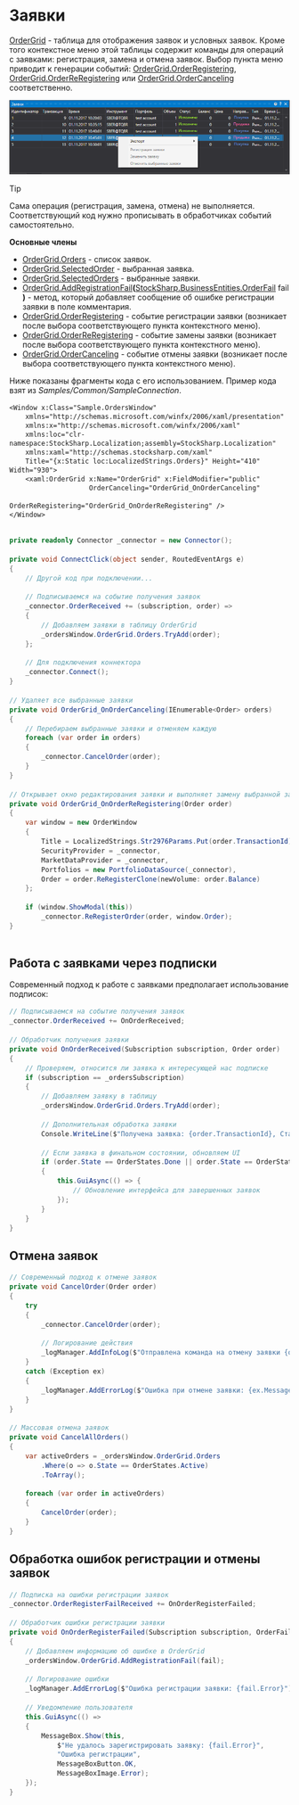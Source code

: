 # Заявки

[OrderGrid](xref:StockSharp.Xaml.OrderGrid) - таблица для отображения заявок и условных заявок. Кроме того контекстное меню этой таблицы содержит команды для операций с заявками: регистрация, замена и отмена заявок. Выбор пункта меню приводит к генерации событий: [OrderGrid.OrderRegistering](xref:StockSharp.Xaml.OrderGrid.OrderRegistering), [OrderGrid.OrderReRegistering](xref:StockSharp.Xaml.OrderGrid.OrderReRegistering) или [OrderGrid.OrderCanceling](xref:StockSharp.Xaml.OrderGrid.OrderCanceling) соответственно.

![GUI OrderGrid](../../../../images/gui_ordergrid.png)

> [!TIP]
> Сама операция (регистрация, замена, отмена) не выполняется. Соответствующий код нужно прописывать в обработчиках событий самостоятельно.

**Основные члены**

- [OrderGrid.Orders](xref:StockSharp.Xaml.OrderGrid.Orders) - список заявок.
- [OrderGrid.SelectedOrder](xref:StockSharp.Xaml.OrderGrid.SelectedOrder) - выбранная заявка.
- [OrderGrid.SelectedOrders](xref:StockSharp.Xaml.OrderGrid.SelectedOrders) - выбранные заявки.
- [OrderGrid.AddRegistrationFail](xref:StockSharp.Xaml.OrderGrid.AddRegistrationFail(StockSharp.BusinessEntities.OrderFail))**(**[StockSharp.BusinessEntities.OrderFail](xref:StockSharp.BusinessEntities.OrderFail) fail **)** - метод, который добавляет сообщение об ошибке регистрации заявки в поле комментария.
- [OrderGrid.OrderRegistering](xref:StockSharp.Xaml.OrderGrid.OrderRegistering) - событие регистрации заявки (возникает после выбора соответствующего пункта контекстного меню).
- [OrderGrid.OrderReRegistering](xref:StockSharp.Xaml.OrderGrid.OrderReRegistering) - событие замены заявки (возникает после выбора соответствующего пункта контекстного меню).
- [OrderGrid.OrderCanceling](xref:StockSharp.Xaml.OrderGrid.OrderCanceling) - событие отмены заявки (возникает после выбора соответствующего пункта контекстного меню).

Ниже показаны фрагменты кода с его использованием. Пример кода взят из *Samples\/Common\/SampleConnection*. 

```xaml
<Window x:Class="Sample.OrdersWindow"
    xmlns="http://schemas.microsoft.com/winfx/2006/xaml/presentation"
    xmlns:x="http://schemas.microsoft.com/winfx/2006/xaml"
    xmlns:loc="clr-namespace:StockSharp.Localization;assembly=StockSharp.Localization"
    xmlns:xaml="http://schemas.stocksharp.com/xaml"
    Title="{x:Static loc:LocalizedStrings.Orders}" Height="410" Width="930">
    <xaml:OrderGrid x:Name="OrderGrid" x:FieldModifier="public" 
                    OrderCanceling="OrderGrid_OnOrderCanceling" 
                    OrderReRegistering="OrderGrid_OnOrderReRegistering" />
</Window>
	  				
```
```cs
private readonly Connector _connector = new Connector();

private void ConnectClick(object sender, RoutedEventArgs e)
{
    // Другой код при подключении...
    
    // Подписываемся на событие получения заявок
    _connector.OrderReceived += (subscription, order) => 
    {
        // Добавляем заявки в таблицу OrderGrid
        _ordersWindow.OrderGrid.Orders.TryAdd(order);
    };
    
    // Для подключения коннектора
    _connector.Connect();
}
              	
// Удаляет все выбранные заявки
private void OrderGrid_OnOrderCanceling(IEnumerable<Order> orders)
{
    // Перебираем выбранные заявки и отменяем каждую
    foreach (var order in orders)
    {
        _connector.CancelOrder(order);
    }
}

// Открывает окно редактирования заявки и выполняет замену выбранной заявки
private void OrderGrid_OnOrderReRegistering(Order order)
{
    var window = new OrderWindow
    {
        Title = LocalizedStrings.Str2976Params.Put(order.TransactionId),
        SecurityProvider = _connector,
        MarketDataProvider = _connector,
        Portfolios = new PortfolioDataSource(_connector),
        Order = order.ReRegisterClone(newVolume: order.Balance)
    };
    
    if (window.ShowModal(this))
        _connector.ReRegisterOrder(order, window.Order);
}
	  				
```

## Работа с заявками через подписки

Современный подход к работе с заявками предполагает использование подписок:

```cs
// Подписываемся на событие получения заявок
_connector.OrderReceived += OnOrderReceived;

// Обработчик получения заявки
private void OnOrderReceived(Subscription subscription, Order order)
{
    // Проверяем, относится ли заявка к интересующей нас подписке
    if (subscription == _ordersSubscription)
    {
        // Добавляем заявку в таблицу
        _ordersWindow.OrderGrid.Orders.TryAdd(order);
        
        // Дополнительная обработка заявки
        Console.WriteLine($"Получена заявка: {order.TransactionId}, Статус: {order.State}");
        
        // Если заявка в финальном состоянии, обновляем UI
        if (order.State == OrderStates.Done || order.State == OrderStates.Failed)
        {
            this.GuiAsync(() => {
                // Обновление интерфейса для завершенных заявок
            });
        }
    }
}
```

## Отмена заявок

```cs
// Современный подход к отмене заявок
private void CancelOrder(Order order)
{
    try
    {
        _connector.CancelOrder(order);
        
        // Логирование действия
        _logManager.AddInfoLog($"Отправлена команда на отмену заявки {order.TransactionId}");
    }
    catch (Exception ex)
    {
        _logManager.AddErrorLog($"Ошибка при отмене заявки: {ex.Message}");
    }
}

// Массовая отмена заявок
private void CancelAllOrders()
{
    var activeOrders = _ordersWindow.OrderGrid.Orders
        .Where(o => o.State == OrderStates.Active)
        .ToArray();
        
    foreach (var order in activeOrders)
    {
        CancelOrder(order);
    }
}
```

## Обработка ошибок регистрации и отмены заявок

```cs
// Подписка на ошибки регистрации заявок
_connector.OrderRegisterFailReceived += OnOrderRegisterFailed;

// Обработчик ошибки регистрации заявки
private void OnOrderRegisterFailed(Subscription subscription, OrderFail fail)
{
    // Добавляем информацию об ошибке в OrderGrid
    _ordersWindow.OrderGrid.AddRegistrationFail(fail);
    
    // Логирование ошибки
    _logManager.AddErrorLog($"Ошибка регистрации заявки: {fail.Error}");
    
    // Уведомление пользователя
    this.GuiAsync(() => 
    {
        MessageBox.Show(this, 
            $"Не удалось зарегистрировать заявку: {fail.Error}", 
            "Ошибка регистрации", 
            MessageBoxButton.OK, 
            MessageBoxImage.Error);
    });
}
```